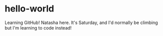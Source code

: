 # hello-world
Learning GitHub!
Natasha here. It's Saturday, and I'd normally be climbing but I'm learning to code instead! 
